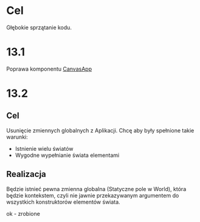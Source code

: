 # Cel 
Głębokie sprzątanie kodu.

# 13.1
Poprawa komponentu [CanvasApp](../components/CanvaApp.tsx)

# 13.2
## Cel
Usunięcie zmiennych globalnych z Aplikacji. Chcę aby były spełnione takie warunki:
- Istnienie wielu światów 
- Wygodne wypełnianie świata elementami

## Realizacja
Będzie istnieć pewna zmienna globalna (Statyczne pole w World), która będzie kontekstem, czyli nie jawnie przekazywanym argumentem do wszystkich konstruktorów elementów świata.

ok - zrobione
